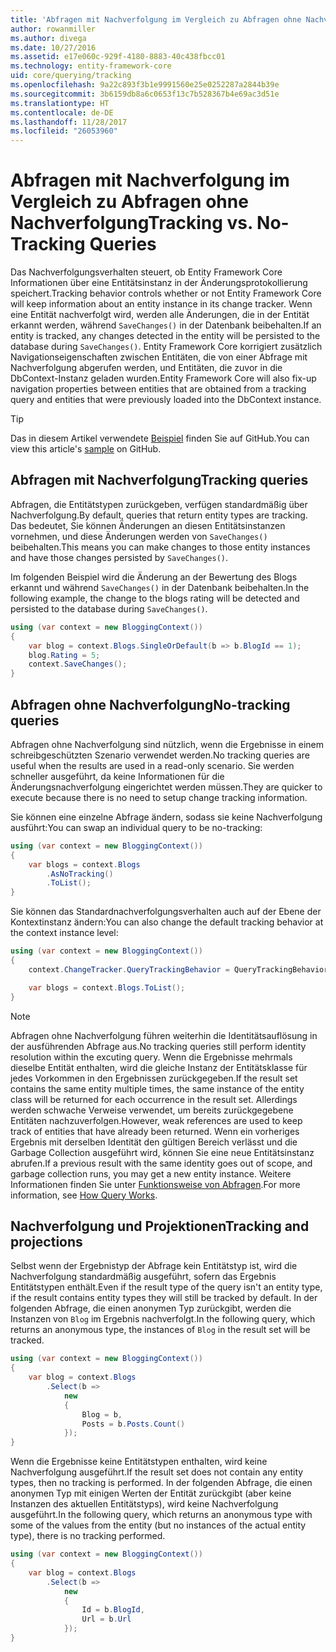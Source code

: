 ```yaml
---
title: 'Abfragen mit Nachverfolgung im Vergleich zu Abfragen ohne Nachverfolgung: EF Core'
author: rowanmiller
ms.author: divega
ms.date: 10/27/2016
ms.assetid: e17e060c-929f-4180-8883-40c438fbcc01
ms.technology: entity-framework-core
uid: core/querying/tracking
ms.openlocfilehash: 9a22c893f3b1e9991560e25e0252287a2844b39e
ms.sourcegitcommit: 3b6159db8a6c0653f13c7b528367b4e69ac3d51e
ms.translationtype: HT
ms.contentlocale: de-DE
ms.lasthandoff: 11/28/2017
ms.locfileid: "26053960"
---
```

# <a name="tracking-vs-no-tracking-queries"></a><span data-ttu-id="1dd9d-102">Abfragen mit Nachverfolgung im Vergleich zu Abfragen ohne Nachverfolgung</span><span class="sxs-lookup"><span data-stu-id="1dd9d-102">Tracking vs. No-Tracking Queries</span></span>

<span data-ttu-id="1dd9d-103">Das Nachverfolgungsverhalten steuert, ob Entity Framework Core Informationen über eine Entitätsinstanz in der Änderungsprotokollierung speichert.</span><span class="sxs-lookup"><span data-stu-id="1dd9d-103">Tracking behavior controls whether or not Entity Framework Core will keep information about an entity instance in its change tracker.</span></span> <span data-ttu-id="1dd9d-104">Wenn eine Entität nachverfolgt wird, werden alle Änderungen, die in der Entität erkannt werden, während `SaveChanges()` in der Datenbank beibehalten.</span><span class="sxs-lookup"><span data-stu-id="1dd9d-104">If an entity is tracked, any changes detected in the entity will be persisted to the database during `SaveChanges()`.</span></span> <span data-ttu-id="1dd9d-105">Entity Framework Core korrigiert zusätzlich Navigationseigenschaften zwischen Entitäten, die von einer Abfrage mit Nachverfolgung abgerufen werden, und Entitäten, die zuvor in die DbContext-Instanz geladen wurden.</span><span class="sxs-lookup"><span data-stu-id="1dd9d-105">Entity Framework Core will also fix-up navigation properties between entities that are obtained from a tracking query and entities that were previously loaded into the DbContext instance.</span></span>

> [!TIP]  
> <span data-ttu-id="1dd9d-106">Das in diesem Artikel verwendete [Beispiel](https://github.com/aspnet/EntityFramework.Docs/tree/master/samples/core/Querying) finden Sie auf GitHub.</span><span class="sxs-lookup"><span data-stu-id="1dd9d-106">You can view this article's [sample](https://github.com/aspnet/EntityFramework.Docs/tree/master/samples/core/Querying) on GitHub.</span></span>

## <a name="tracking-queries"></a><span data-ttu-id="1dd9d-107">Abfragen mit Nachverfolgung</span><span class="sxs-lookup"><span data-stu-id="1dd9d-107">Tracking queries</span></span>

<span data-ttu-id="1dd9d-108">Abfragen, die Entitätstypen zurückgeben, verfügen standardmäßig über Nachverfolgung.</span><span class="sxs-lookup"><span data-stu-id="1dd9d-108">By default, queries that return entity types are tracking.</span></span> <span data-ttu-id="1dd9d-109">Das bedeutet, Sie können Änderungen an diesen Entitätsinstanzen vornehmen, und diese Änderungen werden von `SaveChanges()` beibehalten.</span><span class="sxs-lookup"><span data-stu-id="1dd9d-109">This means you can make changes to those entity instances and have those changes persisted by `SaveChanges()`.</span></span>

<span data-ttu-id="1dd9d-110">Im folgenden Beispiel wird die Änderung an der Bewertung des Blogs erkannt und während `SaveChanges()` in der Datenbank beibehalten.</span><span class="sxs-lookup"><span data-stu-id="1dd9d-110">In the following example, the change to the blogs rating will be detected and persisted to the database during `SaveChanges()`.</span></span>

<!-- [!code-csharp[Main](samples/core/Querying/Querying/Tracking/Sample.cs)] -->
``` csharp
using (var context = new BloggingContext())
{
    var blog = context.Blogs.SingleOrDefault(b => b.BlogId == 1);
    blog.Rating = 5;
    context.SaveChanges();
}
```

## <a name="no-tracking-queries"></a><span data-ttu-id="1dd9d-111">Abfragen ohne Nachverfolgung</span><span class="sxs-lookup"><span data-stu-id="1dd9d-111">No-tracking queries</span></span>

<span data-ttu-id="1dd9d-112">Abfragen ohne Nachverfolgung sind nützlich, wenn die Ergebnisse in einem schreibgeschützten Szenario verwendet werden.</span><span class="sxs-lookup"><span data-stu-id="1dd9d-112">No tracking queries are useful when the results are used in a read-only scenario.</span></span> <span data-ttu-id="1dd9d-113">Sie werden schneller ausgeführt, da keine Informationen für die Änderungsnachverfolgung eingerichtet werden müssen.</span><span class="sxs-lookup"><span data-stu-id="1dd9d-113">They are quicker to execute because there is no need to setup change tracking information.</span></span>

<span data-ttu-id="1dd9d-114">Sie können eine einzelne Abfrage ändern, sodass sie keine Nachverfolgung ausführt:</span><span class="sxs-lookup"><span data-stu-id="1dd9d-114">You can swap an individual query to be no-tracking:</span></span>

<!-- [!code-csharp[Main](samples/core/Querying/Querying/Tracking/Sample.cs?highlight=4)] -->
``` csharp
using (var context = new BloggingContext())
{
    var blogs = context.Blogs
        .AsNoTracking()
        .ToList();
}
```

<span data-ttu-id="1dd9d-115">Sie können das Standardnachverfolgungsverhalten auch auf der Ebene der Kontextinstanz ändern:</span><span class="sxs-lookup"><span data-stu-id="1dd9d-115">You can also change the default tracking behavior at the context instance level:</span></span>

<!-- [!code-csharp[Main](samples/core/Querying/Querying/Tracking/Sample.cs?highlight=3)] -->
``` csharp
using (var context = new BloggingContext())
{
    context.ChangeTracker.QueryTrackingBehavior = QueryTrackingBehavior.NoTracking;

    var blogs = context.Blogs.ToList();
}
```

> [!NOTE]  
> <span data-ttu-id="1dd9d-116">Abfragen ohne Nachverfolgung führen weiterhin die Identitätsauflösung in der ausführenden Abfrage aus.</span><span class="sxs-lookup"><span data-stu-id="1dd9d-116">No tracking queries still perform identity resolution within the excuting query.</span></span> <span data-ttu-id="1dd9d-117">Wenn die Ergebnisse mehrmals dieselbe Entität enthalten, wird die gleiche Instanz der Entitätsklasse für jedes Vorkommen in den Ergebnissen zurückgegeben.</span><span class="sxs-lookup"><span data-stu-id="1dd9d-117">If the result set contains the same entity multiple times, the same instance of the entity class will be returned for each occurrence in the result set.</span></span> <span data-ttu-id="1dd9d-118">Allerdings werden schwache Verweise verwendet, um bereits zurückgegebene Entitäten nachzuverfolgen.</span><span class="sxs-lookup"><span data-stu-id="1dd9d-118">However, weak references are used to keep track of entities that have already been returned.</span></span> <span data-ttu-id="1dd9d-119">Wenn ein vorheriges Ergebnis mit derselben Identität den gültigen Bereich verlässt und die Garbage Collection ausgeführt wird, können Sie eine neue Entitätsinstanz abrufen.</span><span class="sxs-lookup"><span data-stu-id="1dd9d-119">If a previous result with the same identity goes out of scope, and garbage collection runs, you may get a new entity instance.</span></span> <span data-ttu-id="1dd9d-120">Weitere Informationen finden Sie unter [Funktionsweise von Abfragen](overview.md).</span><span class="sxs-lookup"><span data-stu-id="1dd9d-120">For more information, see [How Query Works](overview.md).</span></span>

## <a name="tracking-and-projections"></a><span data-ttu-id="1dd9d-121">Nachverfolgung und Projektionen</span><span class="sxs-lookup"><span data-stu-id="1dd9d-121">Tracking and projections</span></span>

<span data-ttu-id="1dd9d-122">Selbst wenn der Ergebnistyp der Abfrage kein Entitätstyp ist, wird die Nachverfolgung standardmäßig ausgeführt, sofern das Ergebnis Entitätstypen enthält.</span><span class="sxs-lookup"><span data-stu-id="1dd9d-122">Even if the result type of the query isn't an entity type, if the result contains entity types they will still be tracked by default.</span></span> <span data-ttu-id="1dd9d-123">In der folgenden Abfrage, die einen anonymen Typ zurückgibt, werden die Instanzen von `Blog` im Ergebnis nachverfolgt.</span><span class="sxs-lookup"><span data-stu-id="1dd9d-123">In the following query, which returns an anonymous type, the instances of `Blog` in the result set will be tracked.</span></span>

<!-- [!code-csharp[Main](samples/core/Querying/Querying/Tracking/Sample.cs?highlight=7)] -->
``` csharp
using (var context = new BloggingContext())
{
    var blog = context.Blogs
        .Select(b =>
            new
            {
                Blog = b,
                Posts = b.Posts.Count()
            });
}
```

<span data-ttu-id="1dd9d-124">Wenn die Ergebnisse keine Entitätstypen enthalten, wird keine Nachverfolgung ausgeführt.</span><span class="sxs-lookup"><span data-stu-id="1dd9d-124">If the result set does not contain any entity types, then no tracking is performed.</span></span> <span data-ttu-id="1dd9d-125">In der folgenden Abfrage, die einen anonymen Typ mit einigen Werten der Entität zurückgibt (aber keine Instanzen des aktuellen Entitätstyps), wird keine Nachverfolgung ausgeführt.</span><span class="sxs-lookup"><span data-stu-id="1dd9d-125">In the following query, which returns an anonymous type with some of the values from the entity (but no instances of the actual entity type), there is no tracking performed.</span></span>

<!-- [!code-csharp[Main](samples/core/Querying/Querying/Tracking/Sample.cs)] -->
``` csharp
using (var context = new BloggingContext())
{
    var blog = context.Blogs
        .Select(b =>
            new
            {
                Id = b.BlogId,
                Url = b.Url
            });
}
```
